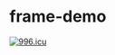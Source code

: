 # frame-demo

<a href="https://996.icu"><img src="https://img.shields.io/badge/link-996.icu-red.svg" alt="996.icu" /></a>
